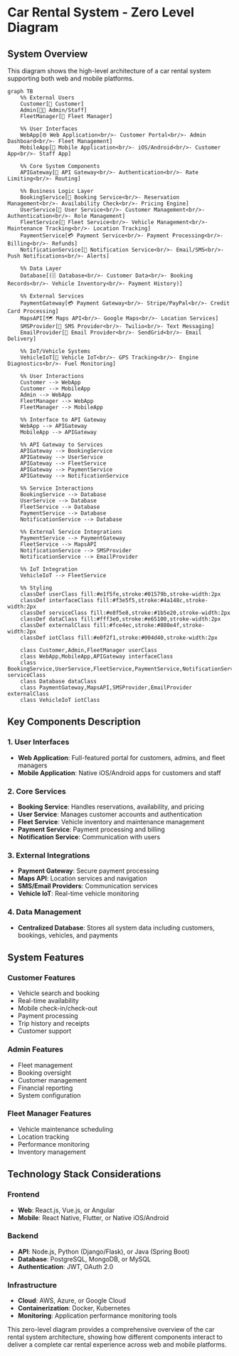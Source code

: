 # Car Rental System - Zero Level Diagram

## System Overview
This diagram shows the high-level architecture of a car rental system supporting both web and mobile platforms.

```mermaid
graph TB
    %% External Users
    Customer[👤 Customer]
    Admin[👨‍💼 Admin/Staff]
    FleetManager[🚗 Fleet Manager]
    
    %% User Interfaces
    WebApp[🌐 Web Application<br/>- Customer Portal<br/>- Admin Dashboard<br/>- Fleet Management]
    MobileApp[📱 Mobile Application<br/>- iOS/Android<br/>- Customer App<br/>- Staff App]
    
    %% Core System Components
    APIGateway[🔌 API Gateway<br/>- Authentication<br/>- Rate Limiting<br/>- Routing]
    
    %% Business Logic Layer
    BookingService[📅 Booking Service<br/>- Reservation Management<br/>- Availability Check<br/>- Pricing Engine]
    UserService[👥 User Service<br/>- Customer Management<br/>- Authentication<br/>- Role Management]
    FleetService[🚙 Fleet Service<br/>- Vehicle Management<br/>- Maintenance Tracking<br/>- Location Tracking]
    PaymentService[💳 Payment Service<br/>- Payment Processing<br/>- Billing<br/>- Refunds]
    NotificationService[📧 Notification Service<br/>- Email/SMS<br/>- Push Notifications<br/>- Alerts]
    
    %% Data Layer
    Database[(🗄️ Database<br/>- Customer Data<br/>- Booking Records<br/>- Vehicle Inventory<br/>- Payment History)]
    
    %% External Services
    PaymentGateway[💳 Payment Gateway<br/>- Stripe/PayPal<br/>- Credit Card Processing]
    MapsAPI[🗺️ Maps API<br/>- Google Maps<br/>- Location Services]
    SMSProvider[📱 SMS Provider<br/>- Twilio<br/>- Text Messaging]
    EmailProvider[📧 Email Provider<br/>- SendGrid<br/>- Email Delivery]
    
    %% IoT/Vehicle Systems
    VehicleIoT[🚗 Vehicle IoT<br/>- GPS Tracking<br/>- Engine Diagnostics<br/>- Fuel Monitoring]
    
    %% User Interactions
    Customer --> WebApp
    Customer --> MobileApp
    Admin --> WebApp
    FleetManager --> WebApp
    FleetManager --> MobileApp
    
    %% Interface to API Gateway
    WebApp --> APIGateway
    MobileApp --> APIGateway
    
    %% API Gateway to Services
    APIGateway --> BookingService
    APIGateway --> UserService
    APIGateway --> FleetService
    APIGateway --> PaymentService
    APIGateway --> NotificationService
    
    %% Service Interactions
    BookingService --> Database
    UserService --> Database
    FleetService --> Database
    PaymentService --> Database
    NotificationService --> Database
    
    %% External Service Integrations
    PaymentService --> PaymentGateway
    FleetService --> MapsAPI
    NotificationService --> SMSProvider
    NotificationService --> EmailProvider
    
    %% IoT Integration
    VehicleIoT --> FleetService
    
    %% Styling
    classDef userClass fill:#e1f5fe,stroke:#01579b,stroke-width:2px
    classDef interfaceClass fill:#f3e5f5,stroke:#4a148c,stroke-width:2px
    classDef serviceClass fill:#e8f5e8,stroke:#1b5e20,stroke-width:2px
    classDef dataClass fill:#fff3e0,stroke:#e65100,stroke-width:2px
    classDef externalClass fill:#fce4ec,stroke:#880e4f,stroke-width:2px
    classDef iotClass fill:#e0f2f1,stroke:#004d40,stroke-width:2px
    
    class Customer,Admin,FleetManager userClass
    class WebApp,MobileApp,APIGateway interfaceClass
    class BookingService,UserService,FleetService,PaymentService,NotificationService serviceClass
    class Database dataClass
    class PaymentGateway,MapsAPI,SMSProvider,EmailProvider externalClass
    class VehicleIoT iotClass
```

## Key Components Description

### 1. User Interfaces
- **Web Application**: Full-featured portal for customers, admins, and fleet managers
- **Mobile Application**: Native iOS/Android apps for customers and staff

### 2. Core Services
- **Booking Service**: Handles reservations, availability, and pricing
- **User Service**: Manages customer accounts and authentication
- **Fleet Service**: Vehicle inventory and maintenance management
- **Payment Service**: Payment processing and billing
- **Notification Service**: Communication with users

### 3. External Integrations
- **Payment Gateway**: Secure payment processing
- **Maps API**: Location services and navigation
- **SMS/Email Providers**: Communication services
- **Vehicle IoT**: Real-time vehicle monitoring

### 4. Data Management
- **Centralized Database**: Stores all system data including customers, bookings, vehicles, and payments

## System Features

### Customer Features
- Vehicle search and booking
- Real-time availability
- Mobile check-in/check-out
- Payment processing
- Trip history and receipts
- Customer support

### Admin Features
- Fleet management
- Booking oversight
- Customer management
- Financial reporting
- System configuration

### Fleet Manager Features
- Vehicle maintenance scheduling
- Location tracking
- Performance monitoring
- Inventory management

## Technology Stack Considerations

### Frontend
- **Web**: React.js, Vue.js, or Angular
- **Mobile**: React Native, Flutter, or Native iOS/Android

### Backend
- **API**: Node.js, Python (Django/Flask), or Java (Spring Boot)
- **Database**: PostgreSQL, MongoDB, or MySQL
- **Authentication**: JWT, OAuth 2.0

### Infrastructure
- **Cloud**: AWS, Azure, or Google Cloud
- **Containerization**: Docker, Kubernetes
- **Monitoring**: Application performance monitoring tools

This zero-level diagram provides a comprehensive overview of the car rental system architecture, showing how different components interact to deliver a complete car rental experience across web and mobile platforms.
